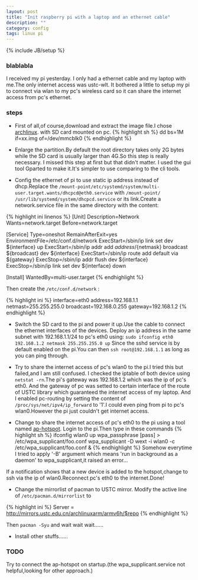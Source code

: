```yaml
---
layout: post
title: "Init raspberry pi with a laptop and an ethernet cable"
description: ""
category: config
tags: linux pi
---
```

{% include JB/setup %}

### blablabla ###

I received my pi yesterday.
I only had a ethernet cable and my laptop with me.The only internet access was ustc-wlt.
It bothered a little to setup my pi to connect via wlan to my pc's wireless card so it can share
the internet access from pc's ethernet.

### steps ###

* First of all,of course,download and extract the image file.I chose [archlinux](http://www.raspberrypi.org/downloads).
with SD card mounted on pc.
{% highlight sh %}
dd bs=1M if=xx.img of=/dev/mmcblk0
{% endhighlight %}

* Enlarge the partition.By default the root directory takes only 2G bytes while the SD card is usually larger than 4G.So this step is really necessary.
I missed this step at first but that didn't matter.
I used the gui tool Gparted to make it.It's simpler to use comparing to the cli tools.

* Config the ethernet of pi to use static ip address instead of dhcp.Replace the `/mount-point/etc/systemd/system/multi-user.target.wants/dhcpcd@eth0.service` with `/mount-point/
/usr/lib/systemd/system/dhcpcd.service` or its link.Create a network.service file in the same directory with the content:

{% highlight ini linenos %}
[Unit]
Description=Network
Wants=network.target
Before=network.target

[Service]
Type=oneshot
RemainAfterExit=yes
EnvironmentFile=/etc/conf.d/network
ExecStart=/sbin/ip link set dev ${interface} up
ExecStart=/sbin/ip addr add ${address}/${netmask} broadcast ${broadcast} dev ${interface}
ExecStart=/sbin/ip route add default via ${gateway}
ExecStop=/sbin/ip addr flush dev ${interface}
ExecStop=/sbin/ip link set dev ${interface} down

[Install]
WantedBy=multi-user.target
{% endhighlight %}

Then create the `/etc/conf.d/network` :

{% highlight ini %}
interface=eth0
address=192.168.1.1
netmast=255.255.255.0
broadcast=192.168.0.255
gateway=192.168.1.2
{% endhighlight %}

* Switch the SD card to the pi and power it up.Use the cable to connect the ethernet interfaces of the devices.
Deploy an ip address in the same subnet with 192.168.1.1/24 to pc's eth0 using:
`sudo ifconfig eth0 192.168.1.2 netmask 255.255.255.0 up`
Since the sshd service is by default enabled on the pi.You can then `ssh root@192.168.1.1` as long as you can ping through.

* Try to share the internet access of pc's wlan0 to the pi.I tried this but failed,and I am still confused.
I checked the iptable of both device using `netstat -rn`.The pi's gateway was 192.168.1.2 which was the ip of pc's eth0.
And the gateway of pc was setted to certain interface of the route of USTC library which guaranteed the internet access of my laptop.
And I enabled pc-routing by setting the content of `/proc/sys/net/ipv4/ip_forward` to '1'.I could even ping from pi to pc's wlan0.However
the pi just couldn't get internet access.

* Change to share the internet access of pc's eth0 to the pi using a tool named [ap-hotspot](https://github.com/hotice/AP-Hotspot).
Login to the pi.Then type in these commands
{% highlight sh %}
ifconfig wlan0 up
wpa_passphrase <ssid> [pass] > /etc/wpa_supplicant/foo.conf
wpa_supplicant -D wext -i wlan0 -c /etc/wpa_supplicant/foo.conf &
{% endhighlight %}
Somehow everytime I tried to apply '-B' argument which means 'run in background as a daemon' to wpa_supplicant,it raised an error...

If a notification shows that a new device is added to the hotspot,change to ssh via the ip of wlan0.Reconnect pc's eth0 to the internet.Done!

* Change the mirrorlist of pacman to USTC mirror.
Modify the active line of `/etc/pacman.d/mirrorlist` to

{% highlight ini %}
Server = http://mirrors.ustc.edu.cn/archlinuxarm/armv6h/$repo
{% endhighlight %}

Then `pacman -Syu` and wait wait wait......

* Install other stuffs......


### TODO ###
Try to connect the ap-hotspot on startup.(the wpa_supplicant.service not helpful,looking for other approach.)

